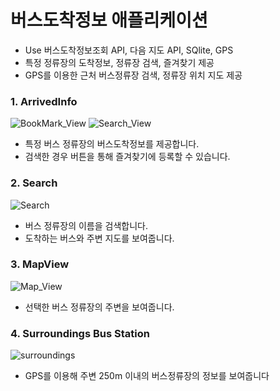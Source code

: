 # 버스도착정보 애플리케이션
- Use 버스도착정보조회 API, 다음 지도 API, SQlite, GPS 
- 특정 정류장의 도착정보, 정류장 검색, 즐겨찾기 제공
- GPS를 이용한 근처 버스정류장 검색, 정류장 위치 지도 제공

### 1. ArrivedInfo
![BookMark_View](https://steemitimages.com/330x0/https://user-images.githubusercontent.com/42676880/55766659-9a3ddc00-5ab0-11e9-894a-12b694f9ea45.jpg)
![Search_View](https://steemitimages.com/330x0/https://user-images.githubusercontent.com/42676880/55766660-9a3ddc00-5ab0-11e9-8b5f-a5311ac51d01.jpg)

- 특정 버스 정류장의 버스도착정보를 제공합니다.
- 검색한 경우 버튼을 통해 즐겨찾기에 등록할 수 있습니다. 

### 2. Search
![Search](https://steemitimages.com/330x0/https://user-images.githubusercontent.com/42676880/55766658-9a3ddc00-5ab0-11e9-9c3c-f76444584a42.jpg)
- 버스 정류장의 이름을 검색합니다.
- 도착하는 버스와 주변 지도를 보여줍니다.

### 3. MapView
![Map_View](https://steemitimages.com/330x0/https://user-images.githubusercontent.com/42676880/55766657-9a3ddc00-5ab0-11e9-8a17-0bb4c966a1c0.jpg)
- 선택한 버스 정류장의 주변을 보여줍니다.

### 4. Surroundings Bus Station
![surroundings](https://steemitimages.com/330x0/https://user-images.githubusercontent.com/42676880/55766661-9ad67280-5ab0-11e9-91b0-012f98f2efc5.jpg)
- GPS를 이용해 주변 250m 이내의 버스정류장의 정보를 보여줍니다

